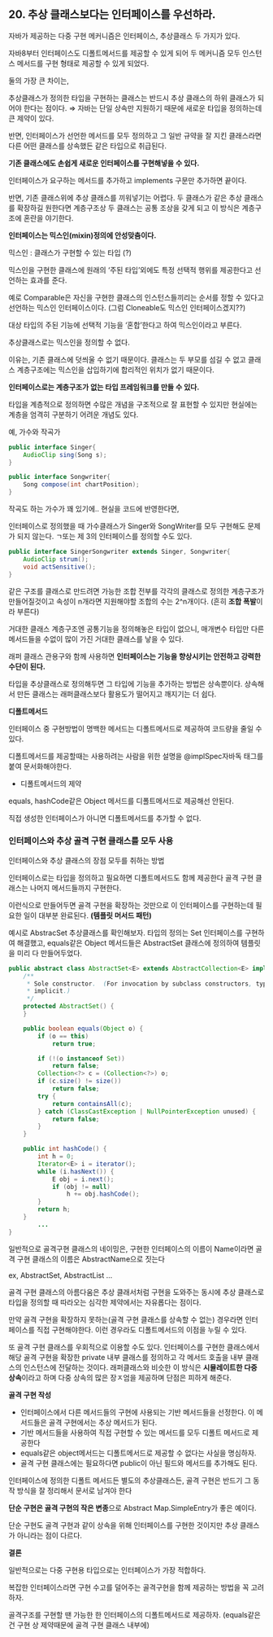 ## 20. 추상 클래스보다는 인터페이스를 우선하라.

자바가 제공하는 다중 구현 메커니즘은 인터페이스, 추상클래스 두 가지가 있다.

자바8부터 인터페이스도 디폴트메서드를 제공할 수 있게 되어 두 메커니즘 모두 인스턴스 메서드를 구현 형태로 제공할 수 있게 되었다.

둘의 가장 큰 차이는,

추상클래스가 정의한 타입을 구현하는 클래스는 반드시 추상 클래스의 하위 클래스가 되어야 한다는 점이다. ⇒ 자바는 단일 상속만 지원하기 때문에 새로운 타입을 정의하는데 큰 제약이 있다.

반면, 인터페이스가 선언한 메서드를 모두 정의하고 그 일반 규약을 잘 지킨 클래스라면 다른 어떤 클래스를 상속했든 같은 타입으로 취급된다.

**기존 클래스에도 손쉽게 새로운 인터페이스를 구현해넣을 수 있다.**

인터페이스가 요구하는 메서드를 추가하고 implements 구문만 추가하면 끝이다.

반면, 기존 클래스위에 추상 클래스를 끼워넣기는 어렵다. 두 클래스가 같은 추상 클래스를 확장하길 원한다면 계층구조상 두 클래스는 공통 조상을 갖게 되고 이 방식은 계층구조에 혼란을 야기한다.

**인터페이스는 믹스인(mixin)정의에 안성맞춤이다.**

믹스인 : 클래스가 구현할 수 있는 타입 (?)

믹스인을 구현한 클래스에 원래의 ‘주된 타입’외에도 특정 선택적 행위를 제공한다고 선언하는 효과를 준다.

예로 Comparable은 자신을 구현한 클래스의 인스턴스들끼리는 순서를 정할 수 있다고 선언하는 믹스인 인터페이스이다. (그럼 Cloneable도 믹스인 인터페이스겠지??)

대상 타입의 주된 기능에 선택적 기능을 ‘혼합’한다고 하여 믹스인이라고 부른다.

추상클래스로는 믹스인을 정의할 수 없다.

이유는, 기존 클래스에 덧씌울 수 없기 때문이다. 클래스는 두 부모를 섬길 수 없고 클래스 계층구조에는 믹스인을 삽입하기에 합리적인 위치가 없기 때문이다.

**인터페이스로는 계층구조가 없는 타입 프레임워크를 만들 수 있다.**

타입을 계층적으로 정의하면 수많은 개념을 구조적으로 잘 표현할 수 있지만 현실에는 계층을 엄격히 구분하기 어려운 개념도 있다.

예, 가수와 작곡가

```java
public interface Singer{
	AudioClip sing(Song s);
}

public interface Songwriter{
	Song compose(int chartPosition);
}
```

작곡도 하는 가수가 꽤 있기에.. 현실을 코드에 반영한다면,

인터페이스로 정의했을 때 가수클래스가 Singer와 SongWriter를 모두 구현해도 문제가 되지 않는다.
ㄱ또는 제 3의 인터페이스를 정의할 수도 있다.

```java
public interface SingerSongwriter extends Singer, Songwriter{
	AudioClip strum();
	void actSensitive();
}
```

같은 구조를 클래스로 만드려면 가능한 조합 전부를 각각의 클래스로 정의한 계층구조가 만들어질것이고 속성이 n개라면 지원해야할 조합의 수는 2^n개이다. (흔히 **조합 폭발**이라 부른다)

거대한 클래스 계층구조엔 공통기능을 정의해놓은 타입이 없으니, 매개변수 타입만 다른 메서드들을 수없이 많이 가진 거대한 클래스를 낳을 수 있다.

래퍼 클래스 관용구와 함께 사용하면 **인터페이스는 기능을 향상시키는 안전하고 강력한 수단이 된다.**

타입을 추상클래스로 정의해두면 그 타입에 기능을 추가하는 방법은 상속뿐이다. 상속해서 만든 클래스는 래퍼클래스보다 활용도가 떨어지고 깨지기는 더 쉽다.

**디폴트메서드**

인터페이스 중 구현방법이 명백한 메서드는 디폴트메서드로 제공하여 코드량을 줄일 수 있다.

디폴트메서드를 제공할때는 사용하려는 사람을 위한 설명을 @implSpec자바독 태그를 붙여 문서화해야한다.

- 디폴트메서드의 제약

equals, hashCode같은 Object 메서드를 디폴트메서드로 제공해선 안된다.

직접 생성한 인터페이스가 아니면 디폴트메서드를 추가할 수 없다.

### 인터페이스와 추상 골격 구현 클래스를 모두 사용

인터페이스와 추상 클래스의 장점 모두를 취하는 방법

인터페이스로는 타입을 정의하고 필요하면 디폴트메서드도 함께 제공한다
골격 구현 클래스는 나머지 메서드들까지 구현한다.

이런식으로 만들어두면 골격 구현을 확장하는 것만으로 이 인터페이스를 구현하는데 필요한 일이 대부분 완료된다. **(템플릿 머서드 패턴)**

예시로 AbstracSet 추상클래스를 확인해보자.
타입의 정의는 Set 인터페이스를 구현하여 해결했고,
equals같은 Object 메서드들은 AbstractSet 클래스에 정의하여 템플릿을 미리 다 만들어두었다.

```java
public abstract class AbstractSet<E> extends AbstractCollection<E> implements Set<E> {
    /**
     * Sole constructor.  (For invocation by subclass constructors, typically
     * implicit.)
     */
    protected AbstractSet() {
    }

    public boolean equals(Object o) {
        if (o == this)
            return true;

        if (!(o instanceof Set))
            return false;
        Collection<?> c = (Collection<?>) o;
        if (c.size() != size())
            return false;
        try {
            return containsAll(c);
        } catch (ClassCastException | NullPointerException unused) {
            return false;
        }
    }

    public int hashCode() {
        int h = 0;
        Iterator<E> i = iterator();
        while (i.hasNext()) {
            E obj = i.next();
            if (obj != null)
                h += obj.hashCode();
        }
        return h;
    }
		...
}
```

일반적으로 골격구현 클래스의 네이밍은,
구현한 인터페이스의 이름이 Name이라면 골격 구현 클래스의 이름은 AbstractName으로 짓는다

ex, AbstractSet, AbstractList …

골격 구현 클래스의 아름다움은 추상 클래서처럼 구현을 도와주는 동시에 추상 클래스로 타입을 정의할 때 따라오는 심각한 제약에서는 자유롭다는 점이다.

만약 골격 구현을 확장하지 못하는(골격 구현 클래스를 상속할 수 없는) 경우라면 인터페이스를 직접 구현해야한다. 이런 경우라도 디폴트메서드의 이점을 누릴 수 있다.

또 골격 구현 클래스를 우회적으로 이용할 수도 있다. 인터페이스를 구현한 클래스에서 해당 골격 구현을 확장한 private 내부 클래스를 정의하고 각 메서드 호출을 내부 클래스의 인스턴스에 전달하는 것이다. 래퍼클래스와 비슷한 이 방식은 **시뮬레이트한 다중 상속**이라고 하며 다중 상속의 많은 장ㅈ엄을 제공하며 단점은 피하게 해준다.

**골격 구현 작성**

- 인터페이스에서 다른 메서드들의 구현에 사용되는 기반 메서드들을 선정한다. 이 메서드들은 골격 구현에서는 추상 메서드가 된다.
- 기반 메서드들을 사용하여 직접 구현할 수 있는 메서드를 모두 디폴트 메서드로 제공한다
- equals같은 object메서드는 디폴트메서드로 제공할 수 없다는 사실을 명심하자.
- 골격 구현 클래스에는 필요하다면 public이 아닌 필드와 메서드를 추가해도 된다.

인터페이스에 정의한 디폴트 메서드든 별도의 추상클래스든, 골격 구현은 반드기 그 동작 방식을 잘 정리해서 문서로 남겨야 한다

**단순 구현은 골격 구현의 작은 변종**으로 Abstract Map.SimpleEntry가 좋은 예이다.

단순 구현도 골격 구현과 같이 상속을 위해 인터페이스를 구현한 것이지만 추상 클래스가 아니라는 점이 다르다.

**결론**

일반적으로는 다중 구현용 타입으로는 인터페이스가 가장 적합하다.

복잡한 인터페이스라면 구현 수고를 덜어주는 골격구현을 함께 제공하는 방법을 꼭 고려하자.

골격구조를 구현할 땐 가능한 한 인터페이스의 디폴트메서드로 제공하자. (equals같은건 구현 상 제약때문에 골격 구현 클래스 내부에)